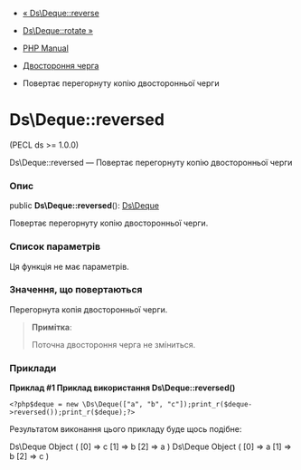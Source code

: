 - [« Ds\Deque::reverse](ds-deque.reverse.md)
- [Ds\Deque::rotate »](ds-deque.rotate.md)

- [PHP Manual](index.md)
- [Двостороння черга](class.ds-deque.md)
- Повертає перегорнуту копію двосторонньої черги

# Ds\Deque::reversed

(PECL ds \>= 1.0.0)

Ds\Deque::reversed — Повертає перегорнуту копію двосторонньої черги

### Опис

public **Ds\Deque::reversed**(): [Ds\Deque](class.ds-deque.md)

Повертає перегорнуту копію двосторонньої черги.

### Список параметрів

Ця функція не має параметрів.

### Значення, що повертаються

Перегорнута копія двосторонньої черги.

> **Примітка**:
>
> Поточна двостороння черга не зміниться.

### Приклади

**Приклад #1 Приклад використання **Ds\Deque::reversed()****

` <?php$deque = new \Ds\Deque(["a", "b", "c"]);print_r($deque->reversed());print_r($deque);?> `

Результатом виконання цього прикладу буде щось подібне:

Ds\Deque Object
(
[0] => c
[1] => b
[2] => a
)
Ds\Deque Object
(
[0] => a
[1] => b
[2] => c
)
